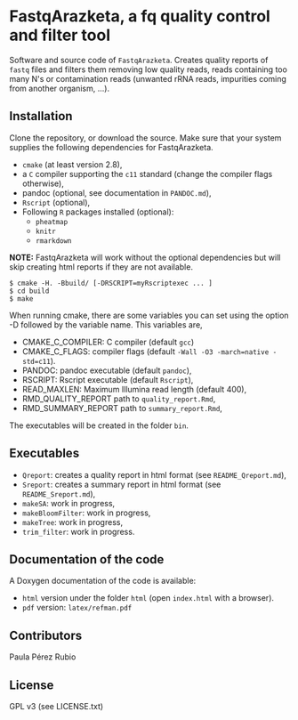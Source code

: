 FastqArazketa, a fq quality control and filter tool 
=========

Software and source code of `FastqArazketa`. Creates quality 
reports of `fastq` files and filters them removing low quality 
reads, reads containing too many N's or contamination reads 
(unwanted rRNA reads, impurities coming from another organism, ...).


## Installation

Clone the repository, or download the source. Make sure that 
your system supplies the following dependencies for FastqArazketa.

- `cmake` (at least version 2.8), 
- a `C` compiler supporting the `c11` standard 
  (change the compiler flags otherwise),
- pandoc (optional, see documentation in `PANDOC.md`),
- `Rscript` (optional),
- Following `R` packages installed (optional):
   * `pheatmap`
   * `knitr`
   * `rmarkdown`

**NOTE:**  FastqArazketa will work without the optional dependencies 
but will skip creating html reports if they are not available.

```
$ cmake -H. -Bbuild/ [-DRSCRIPT=myRscriptexec ... ]
$ cd build 
$ make 
```

When running cmake, there are some variables you can set 
using the option -D followed by the variable name. This variables are, 

- CMAKE_C_COMPILER: C compiler (default `gcc`)
- CMAKE_C_FLAGS: compiler flags (default `-Wall -O3 -march=native -std=c11`).
- PANDOC: pandoc executable (default `pandoc`),
- RSCRIPT:  Rscript executable (default `Rscript`), 
- READ_MAXLEN: Maximum Illumina read length (default 400),
- RMD_QUALITY_REPORT path to `quality_report.Rmd`,
- RMD_SUMMARY_REPORT path to `summary_report.Rmd`,

The executables will be created in the folder `bin`. 

## Executables

* `Qreport`: creates a quality report in html format (see `README_Qreport.md`),
* `Sreport`: creates a summary report in html format (see `README_Sreport.md`),
* `makeSA`: work in progress,
* `makeBloomFilter`: work in progress,
* `makeTree`: work in progress,
* `trim_filter`: work in progress.

## Documentation of the code

A Doxygen documentation of the code is available: 
- `html` version under the folder `html` (open `index.html` with a browser).
- `pdf` version: `latex/refman.pdf`

## Contributors

Paula Pérez Rubio 

## License

GPL v3 (see LICENSE.txt)
